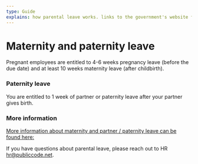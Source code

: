 ```yaml
---
type: Guide
explains: how parental leave works. links to the government's website for detailed information
---
```


# Maternity and paternity leave

Pregnant employees are entitled to 4-6 weeks pregnancy leave 
(before the due date) and at least 10 weeks maternity leave (after childbirth). 

### Paternity leave

You are entitled to 1 week of partner or paternity leave after your partner gives birth.

### More information

[More information about maternity and partner / paternity leave can be found here:](https://business.gov.nl/regulation/leave-schemes/)

If you have questions about parental leave, please reach out to HR <hr@publiccode.net>.
